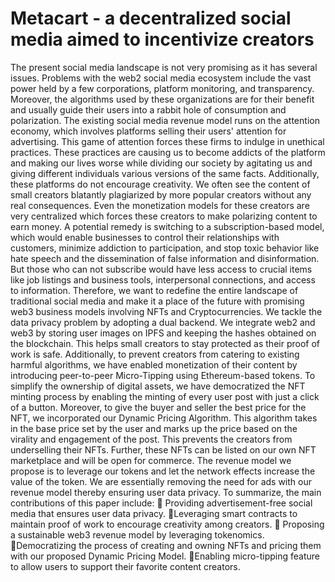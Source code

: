 # Metacart - a decentralized social media aimed to incentivize creators 

The present social media landscape is not very promising as it has several issues. 
Problems with the web2 social media ecosystem include the vast power held by a few 
corporations, platform monitoring, and transparency. Moreover, the algorithms used 
by these organizations are for their benefit and usually guide their users into a rabbit 
hole of consumption and polarization.
The existing social media revenue model runs on the attention economy, which 
involves platforms selling their users' attention for advertising. This game of attention 
forces these firms to indulge in unethical practices. These practices are causing us to 
become addicts of the platform and making our lives worse while dividing our society 
by agitating us and giving different individuals various versions of the same facts. 
Additionally, these platforms do not encourage creativity. We often see the content of 
small creators blatantly plagiarized by more popular creators without any real
consequences. Even the monetization models for these creators are very centralized 
which forces these creators to make polarizing content to earn money. 
A potential remedy is switching to a subscription-based model, which would 
enable businesses to control their relationships with customers, minimize addiction to 
participation, and stop toxic behavior like hate speech and the dissemination of false 
information and disinformation. But those who can not subscribe would have less 
access to crucial items like job listings and business tools, interpersonal connections, 
and access to information.
Therefore, we want to redefine the entire landscape of traditional social media and 
make it a place of the future with promising web3 business models involving NFTs 
and Cryptocurrencies. We tackle the data privacy problem by adopting a dual 
backend. We integrate web2 and web3 by storing user images on IPFS and keeping 
the hashes obtained on the blockchain. This helps small creators to stay protected as 
their proof of work is safe. Additionally, to prevent creators from catering to existing 
harmful algorithms, we have enabled monetization of their content by introducing 
peer-to-peer Micro-Tipping using Ethereum-based tokens. 
To simplify the ownership of digital assets, we have democratized the NFT 
minting process by enabling the minting of every user post with just a click of a 
button. Moreover, to give the buyer and seller the best price for the NFT, we 
incorporated our Dynamic Pricing Algorithm. This algorithm takes in the base price 
set by the user and marks up the price based on the virality and engagement of the 
post. This prevents the creators from underselling their NFTs. Further, these NFTs 
can be listed on our own NFT marketplace and will be open for commerce. The 
revenue model we propose is to leverage our tokens and let the network effects 
increase the value of the token. We are essentially removing the need for ads with our 
revenue model thereby ensuring user data privacy.
To summarize, the main contributions of this paper include:
 Providing advertisement-free social media that ensures user data privacy.
Leveraging smart contracts to maintain proof of work to encourage creativity 
among creators.
 Proposing a sustainable web3 revenue model by leveraging tokenomics.
Democratizing the process of creating and owning NFTs and pricing them 
with our proposed Dynamic Pricing Model.
Enabling micro-tipping feature to allow users to support their favorite 
content creators.
